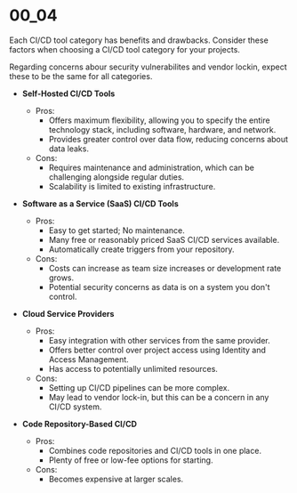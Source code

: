 # 00_04
Each CI/CD tool category has benefits and drawbacks.  Consider these factors when choosing a CI/CD tool category for your projects.

Regarding concerns abour security vulnerabilites and vendor lockin, expect these to be the same for all categories.

- **Self-Hosted CI/CD Tools**
  - Pros:
    - Offers maximum flexibility, allowing you to specify the entire technology stack, including software, hardware, and network.
    - Provides greater control over data flow, reducing concerns about data leaks.
  - Cons:
      - Requires maintenance and administration, which can be challenging alongside regular duties.
      - Scalability is limited to existing infrastructure.

- **Software as a Service (SaaS) CI/CD Tools**
  - Pros:
    - Easy to get started; No maintenance.
    - Many free or reasonably priced SaaS CI/CD services available.
    - Automatically create triggers from your repository.
  - Cons:
    - Costs can increase as team size increases or development rate grows.
    - Potential security concerns as data is on a system you don't control.

- **Cloud Service Providers**
  - Pros:
    - Easy integration with other services from the same provider.
    - Offers better control over project access using Identity and Access Management.
    - Has access to potentially unlimited resources.
  - Cons:
    - Setting up CI/CD pipelines can be more complex.
    - May lead to vendor lock-in, but this can be a concern in any CI/CD system.

- **Code Repository-Based CI/CD**
  - Pros:
    - Combines code repositories and CI/CD tools in one place.
    - Plenty of free or low-fee options for starting.
  - Cons:
    - Becomes expensive at larger scales.
